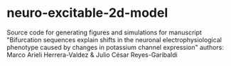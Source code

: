 # neuro-excitable-2d-model
Source code for generating figures and simulations for manuscript 
"Bifurcation sequences explain shifts in the neuronal electrophysiological phenotype caused by changes in potassium channel expression"
authors: Marco Arieli Herrera-Valdez & Julio César Reyes-Garibaldi
